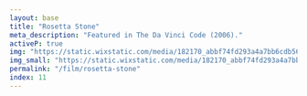 ```yaml
---
layout: base
title: "Rosetta Stone"
meta_description: "Featured in The Da Vinci Code (2006)."
activeP: true
img: "https://static.wixstatic.com/media/182170_abbf74fd293a4a7bb6cdb56bfb45a4b3~mv2.jpg"
img_small: "https://static.wixstatic.com/media/182170_abbf74fd293a4a7bb6cdb56bfb45a4b3~mv2.jpg"
permalink: "/film/rosetta-stone"
index: 11
---
```

